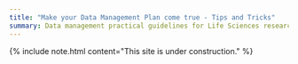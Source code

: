 ```yaml
---
title: "Make your Data Management Plan come true - Tips and Tricks"
summary: Data management practical guidelines for Life Sciences researchers.
---
```


{% include note.html content="This site is under construction." %}
